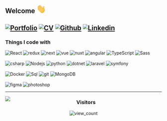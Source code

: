 <h2 align="left">
Welcome <img src="https://raw.githubusercontent.com/ABSphreak/ABSphreak/master/gifs/Hi.gif" width="30px" /></h2>

[![Portfolio](https://img.shields.io/badge/-Portfolio-red?style=for-the-badge&logo=appveyor&logoColor=white)](https://dibodev.com)
[![CV](https://img.shields.io/badge/-CV-yellow?style=for-the-badge)](https://github.com/Leoglme/Leoglme/blob/main/cv-leo-guillaume.pdf)
[![Github](https://img.shields.io/badge/-Github-000?style=for-the-badge&logo=Github&logoColor=white)](https://github.com/leoglme)
[![Linkedin](https://img.shields.io/badge/-LinkedIn-blue?style=for-the-badge&logo=Linkedin&logoColor=white)](https://www.linkedin.com/in/dibodev/)
----

<h3>Things I code with</h3>
<p>
  <img alt="React" src="https://img.shields.io/badge/-React-45b8d8?style=for-the-badge&logo=react&logoColor=white" />
  <img alt="redux" src="https://img.shields.io/badge/-Redux-764ABC?style=for-the-badge&logo=redux&logoColor=white" />
  <img alt="next" src="https://img.shields.io/badge/Next-black?style=for-the-badge&logo=next.js&logoColor=white" />
  <img alt="vue" src="https://img.shields.io/badge/-Vue.js-35495E?style=for-the-badge&logo=vue.js&logoColor=4FC08D" />
  <img alt="nuxt" src="https://img.shields.io/badge/Nuxt-2f495e?style=for-the-badge&logo=nuxt.js&logoColor=#00c58e" />
  <img alt="angular" src="https://img.shields.io/badge/-Angular-DD0031?style=for-the-badge&logo=angular&logoColor=white" />
  <img alt="TypeScript" src="https://img.shields.io/badge/-TypeScript-007ACC?style=for-the-badge&logo=typescript&logoColor=white" />
  <img alt="Sass" src="https://img.shields.io/badge/-Sass-CC6699?style=for-the-badge&logo=sass&logoColor=white" />
   <br><br>
  <img alt="csharp" src="https://img.shields.io/badge/c%23-%23239120.svg?style=for-the-badge&logo=c-sharp&logoColor=white" />
  <img alt="Nodejs" src="https://img.shields.io/badge/-Nodejs-43853d?style=for-the-badge&logo=Node.js&logoColor=white" />
  <img alt="python" src="https://img.shields.io/badge/python-3670A0?style=for-the-badge&logo=python&logoColor=ffdd54" />
  <img alt="dotnet" src="https://img.shields.io/badge/.NET-5C2D91?style=for-the-badge&logo=.net&logoColor=white" />
  <img alt="laravel" src="https://img.shields.io/badge/laravel-%23FF2D20.svg?style=for-the-badge&logo=laravel&logoColor=white" />
  <img alt="symfony" src="https://img.shields.io/badge/symfony-%23000000.svg?style=for-the-badge&logo=symfony&logoColor=white" />
  <br><br>
  <img alt="Docker" src="https://img.shields.io/badge/-Docker-46a2f1?style=for-the-badge&logo=docker&logoColor=white" />
  <img alt="Sql" src="https://img.shields.io/badge/-SQL-0079d6?style=for-the-badge&logo=mysql&logoColor=white" />
  <img alt="git" src="https://img.shields.io/badge/-Git-F05032?style=for-the-badge&logo=git&logoColor=white" />
  
  <img alt="MongoDB" src="https://img.shields.io/badge/-MongoDB-13aa52?style=for-the-badge&logo=mongodb&logoColor=white" />
<br><br>
  <img alt="figma" src="https://img.shields.io/badge/figma-%23F24E1E.svg?style=for-the-badge&logo=figma&logoColor=white" />
  <img alt="photoshop" src="https://img.shields.io/badge/photoshop-%2331A8FF.svg?style=for-the-badge&logo=adobephotoshop&logoColor=white" />
 

</p>
<hr>

<img align="left" src="https://github-readme-stats.vercel.app/api/top-langs/?username=leoglme&layout=compact&show_icons=true&title_color=fff&icon_color=79ff97&text_color=9f9f9f&bg_color=151515&show_icons=true&count_private=true&hide_border=true">


<div align="center"><h3 align="center">Visitors</h3><img src="https://profile-counter.glitch.me/%7BLeoglme%7D/count.svg" alt="view_count" /></div>
